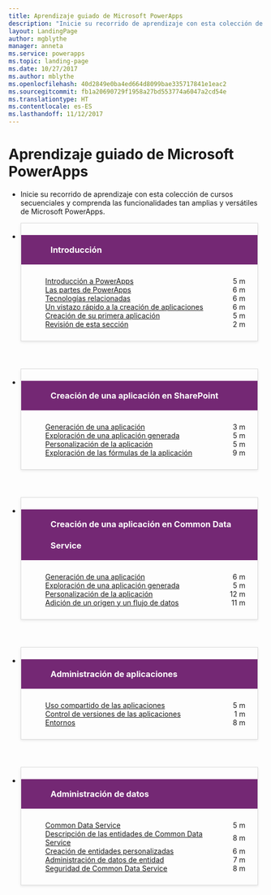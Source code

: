 ```yaml
---
title: Aprendizaje guiado de Microsoft PowerApps
description: "Inicie su recorrido de aprendizaje con esta colección de cursos secuenciales y comprenda las funcionalidades tan amplias y versátiles de Microsoft PowerApps."
layout: LandingPage
author: mgblythe
manager: anneta
ms.service: powerapps
ms.topic: landing-page
ms.date: 10/27/2017
ms.author: mblythe
ms.openlocfilehash: 40d2849e0ba4ed664d8099bae335717841e1eac2
ms.sourcegitcommit: fb1a20690729f1958a27bd553774a6047a2cd54e
ms.translationtype: HT
ms.contentlocale: es-ES
ms.lasthandoff: 11/12/2017
---
```

<div id="main" class="v2">
    <div class="container">
        <h1>Aprendizaje guiado de Microsoft PowerApps</h1>
        <ul id="databases" class="cardsL panelContent" style="display: block; margin: 0px;">
          <li class="fullSpan">
              <div class="container intro">
                  <p>Inicie su recorrido de aprendizaje con esta colección de cursos secuenciales y comprenda las funcionalidades tan amplias y versátiles de Microsoft PowerApps.</p>
              </div>
          </li>
          <li>
            <div class="cardSize">
                <div class="cardPadding">
                  <div class="card" style="padding: 0 12px 54px 0;">
                      <div class="cardText" style="box-shadow: 0 2px 5px #e8e8e8; border: 1px solid #dbdbdb;">
                          <h3 class="bgdAccent1" style="padding: 8px; display: flex; background: #742874; font-weight: bold; border-bottom: 0; margin-bottom: 0; line-height: 42px; color: #ffffff">
                            <div class="cardImageOuter" style="margin: 0 8px 0 10px;">
                              <div class="cardImage" style="width: 32px;">
                                <img src="https://docs.microsoft.com/media/common/i_get-started.svg" alt="" data-linktype="absolute-path" class="x-hidden-focus" style="position: relative; top: 6px;">
                              </div>
                            </div>
Introducción </h3>
                          <ul class="noBullet" style="margin: 24px;">
                              <li style="display: flex; justify-content: space-between;">
                                <a class="barLink" href="get-started#step-1">Introducción a PowerApps</a>
                                <span style="margin-left: 32px; align-self: center;">5 m</span>
                              </li>
                              <li style="display: flex; justify-content: space-between;">
                                <a class="barLink" href="get-started#step-2">Las partes de PowerApps</a>
                                <span style="margin-left: 32px; align-self: center;">6 m</span>
                              </li>
                              <li style="display: flex; justify-content: space-between;">
                                <a class="barLink" href="get-started#step-3">Tecnologías relacionadas</a>
                                <span style="margin-left: 32px; align-self: center;">6 m</span>
                              </li>
                              <li style="display: flex; justify-content: space-between;">
                                <a class="barLink" href="get-started#step-4">Un vistazo rápido a la creación de aplicaciones</a>
                                <span style="margin-left: 32px; align-self: center;">6 m</span>
                              </li>
                              <li style="display: flex; justify-content: space-between;">
                                <a class="barLink" href="get-started#step-5">Creación de su primera aplicación</a>
                                <span style="margin-left: 32px; align-self: center;">5 m</span>
                              </li>
                              <li style="display: flex; justify-content: space-between;">
                                <a class="barLink" href="get-started#step-6">Revisión de esta sección</a>
                                <span style="margin-left: 32px; align-self: center;">2 m</span>
                              </li>
                          </ul>
                      </div>
                    </div>
                </div>
            </div>
          </li>
          <li>
            <div class="cardSize">
                <div class="cardPadding">
                  <div class="card" style="padding: 0 12px 54px 0;">
                      <div class="cardText" style="box-shadow: 0 2px 5px #e8e8e8; border: 1px solid #dbdbdb;">
                          <h3 class="bgdAccent1" style="padding: 8px; display: flex; background: #742874; font-weight: bold; border-bottom: 0; margin-bottom: 0; line-height: 42px; color: #ffffff">
                            <div class="cardImageOuter" style="margin: 0 8px 0 10px;">
                              <div class="cardImage" style="width: 32px;">
                                <img src="includes/media/index/i_sharepoint-list-white.svg" alt="" data-linktype="absolute-path" class="x-hidden-focus" style="position: relative; top: 6px;">
                              </div>
                            </div>
Creación de una aplicación en SharePoint </h3>
                          <ul class="noBullet" style="margin: 24px;">
                              <li style="display: flex; justify-content: space-between;">
                                <a class="barLink" href="create-app-sharepoint#step-1">Generación de una aplicación</a>
                                <span style="margin-left: 32px; align-self: center;">3 m</span>
                              </li>
                              <li style="display: flex; justify-content: space-between;">
                                <a class="barLink" href="create-app-sharepoint#step-2">Exploración de una aplicación generada</a>
                                <span style="margin-left: 32px; align-self: center;">5 m</span>
                              </li>
                              <li style="display: flex; justify-content: space-between;">
                                <a class="barLink" href="create-app-sharepoint#step-3">Personalización de la aplicación</a>
                                <span style="margin-left: 32px; align-self: center;">5 m</span>
                              </li>
                              <li style="display: flex; justify-content: space-between;">
                                <a class="barLink" href="create-app-sharepoint#step-4">Exploración de las fórmulas de la aplicación</a>
                                <span style="margin-left: 32px; align-self: center;">9 m</span>
                              </li>
                            </ul>
                      </div>
                    </div>
                </div>
            </div>
          </li>
          <li>
            <div class="cardSize">
                <div class="cardPadding">
                  <div class="card" style="padding: 0 12px 54px 0;">
                      <div class="cardText" style="box-shadow: 0 2px 5px #e8e8e8; border: 1px solid #dbdbdb;">
                          <h3 class="bgdAccent1" style="padding: 8px; display: flex; background: #742874; font-weight: bold; border-bottom: 0; margin-bottom: 0; line-height: 42px; color: #ffffff">
                            <div class="cardImageOuter" style="margin: 0 8px 0 10px;">
                              <div class="cardImage" style="width: 32px;">
                                <img src="includes/media/index/i_common-data-service.svg" alt="" data-linktype="absolute-path" class="x-hidden-focus" style="position: relative; top: 6px;">
                              </div>
                            </div>
Creación de una aplicación en Common Data Service </h3>
                          <ul class="noBullet" style="margin: 24px;">
                              <li style="display: flex; justify-content: space-between;">
                                <a class="barLink" href="create-app-cds#step-1">Generación de una aplicación</a>
                                <span style="margin-left: 32px; align-self: center;">6 m</span>
                              </li>
                              <li style="display: flex; justify-content: space-between;">
                                <a class="barLink" href="create-app-cds#step-2">Exploración de una aplicación generada</a>
                                <span style="margin-left: 32px; align-self: center;">5 m</span>
                              </li>
                              <li style="display: flex; justify-content: space-between;">
                                <a class="barLink" href="create-app-cds#step-3">Personalización de la aplicación</a>
                                <span style="margin-left: 32px; align-self: center;">12 m</span>
                              </li>
                              <li style="display: flex; justify-content: space-between;">
                                <a class="barLink" href="create-app-cds#step-4">Adición de un origen y un flujo de datos</a>
                                <span style="margin-left: 32px; align-self: center;">11 m</span>
                              </li>
                          </ul>
                      </div>
                    </div>
                </div>
            </div>
          </li>
          <li>
            <div class="cardSize">
                <div class="cardPadding">
                  <div class="card" style="padding: 0 12px 54px 0;">
                      <div class="cardText" style="box-shadow: 0 2px 5px #e8e8e8; border: 1px solid #dbdbdb;">
                          <h3 class="bgdAccent1" style="padding: 8px; display: flex; background: #742874; font-weight: bold; border-bottom: 0; margin-bottom: 0; line-height: 42px; color: #ffffff">
                            <div class="cardImageOuter" style="margin: 0 8px 0 10px;">
                              <div class="cardImage" style="width: 32px;">
                                <img src="https://docs.microsoft.com/media/common/i_management.svg" alt="" data-linktype="absolute-path" class="x-hidden-focus" style="position: relative; top: 6px;">
                              </div>
                            </div>
Administración de aplicaciones </h3>
                          <ul class="noBullet" style="margin: 24px;">
                              <li style="display: flex; justify-content: space-between;">
                                <a class="barLink" href="manage-apps#step-1">Uso compartido de las aplicaciones</a>
                                <span style="margin-left: 32px; align-self: center;">5 m</span>
                              </li>
                              <li style="display: flex; justify-content: space-between;">
                                <a class="barLink" href="manage-apps#step-2">Control de versiones de las aplicaciones</a>
                                <span style="margin-left: 32px; align-self: center;">1 m</span>
                              </li>
                              <li style="display: flex; justify-content: space-between;">
                                <a class="barLink" href="manage-apps#step-3">Entornos</a>
                                <span style="margin-left: 32px; align-self: center;">8 m</span>
                              </li>
                          </ul>
                      </div>
                    </div>
                </div>
            </div>
          </li>
          <li>
            <div class="cardSize">
                <div class="cardPadding">
                  <div class="card" style="padding: 0 12px 54px 0;">
                      <div class="cardText" style="box-shadow: 0 2px 5px #e8e8e8; border: 1px solid #dbdbdb;">
                          <h3 class="bgdAccent1" style="padding: 8px; display: flex; background: #742874; font-weight: bold; border-bottom: 0; margin-bottom: 0; line-height: 42px; color: #ffffff">
                            <div class="cardImageOuter" style="margin: 0 8px 0 10px;">
                              <div class="cardImage" style="width: 32px;">
                                <img src="includes/media/index/i_common-data-service.svg" alt="" data-linktype="absolute-path" class="x-hidden-focus" style="position: relative; top: 6px;">
                              </div>
                            </div>
Administración de datos </h3>
                          <ul class="noBullet" style="margin: 24px;">
                              <li style="display: flex; justify-content: space-between;">
                                <a class="barLink" href="manage-data#step-1">Common Data Service</a>
                                <span style="margin-left: 32px; align-self: center;">5 m</span>
                              </li>
                              <li style="display: flex; justify-content: space-between;">
                                <a class="barLink" href="manage-data#step-2">Descripción de las entidades de Common Data Service</a>
                                <span style="margin-left: 32px; align-self: center;">8 m</span>
                              </li>
                              <li style="display: flex; justify-content: space-between;">
                                <a class="barLink" href="manage-data#step-3">Creación de entidades personalizadas</a>
                                <span style="margin-left: 32px; align-self: center;">6 m</span>
                              </li>
                              <li style="display: flex; justify-content: space-between;">
                                <a class="barLink" href="manage-data#step-4">Administración de datos de entidad</a>
                                <span style="margin-left: 32px; align-self: center;">7 m</span>
                              </li>
                              <li style="display: flex; justify-content: space-between;">
                                <a class="barLink" href="manage-data#step-5">Seguridad de Common Data Service</a>
                                <span style="margin-left: 32px; align-self: center;">8 m</span>
                              </li>
                          </ul>
                      </div>
                    </div>
                </div>
            </div>
          </li>
      </ul>
    </div>
</div>